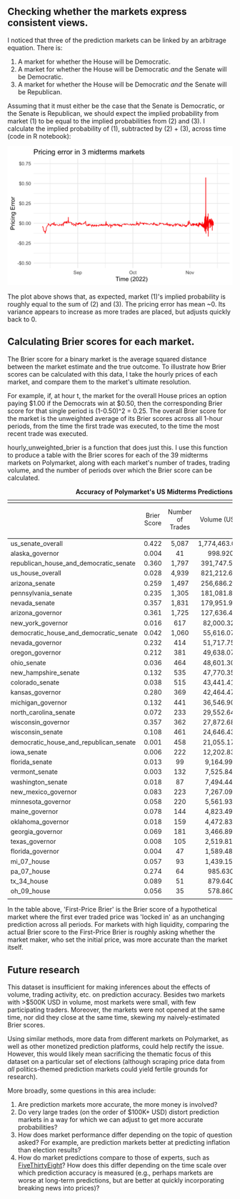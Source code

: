 ## Checking whether the markets express consistent views.

I noticed that three of the prediction markets can be linked by an arbitrage equation. There is:

1. A market for whether the House will be Democratic.
2. A market for whether the House will be Democratic *and* the Senate will be Democratic.
2. A market for whether the House will be Democratic *and* the Senate will be Republican.

Assuming that it must either be the case that the Senate is Democratic, or the Senate is Republican, we should expect the implied probability from market (1) to be equal to the implied probabilities from (2) and (3). I calculate the implied probability of (1), subtracted by (2) + (3), across time (code in R notebook):

![](pricing-error.png)

The plot above shows that, as expected, market (1)'s implied probability is roughly equal to the sum of (2) and (3). The pricing error has mean ~0. Its variance appears to increase as more trades are placed, but adjusts quickly back to 0.

## Calculating Brier scores for each market.

The Brier score for a binary market is the average squared distance between the market estimate and the true outcome. To illustrate how Brier scores can be calculated with this data, I take the hourly prices of each market, and compare them to the market's ultimate resolution.

For example, if, at hour t, the market for the overall House prices an option paying \$1.00 if the Democrats win at \$0.50, then the corresponding Brier score for that single period is (1-0.50)^2 = 0.25. The overall Brier score for the market is the unweighted average of its Brier scores across all 1-hour periods, from the time the first trade was executed, to the time the most recent trade was executed.

hourly_unweighted_brier is a function that does just this. I use this function to produce a table with the Brier scores for each of the 39 midterms markets on Polymarket, along with each market's number of trades, trading volume, and the number of periods over which the Brier score can be calculated.

<table style="text-align:center"><caption><strong>Accuracy of Polymarket's US Midterms Predictions</strong></caption>
<tr><td colspan="6" style="border-bottom: 1px solid black"></td></tr><tr><td style="text-align:left"></td><td>Brier Score</td><td>Number of Trades</td><td>Volume (USD)</td><td>Number of Hours Open</td><td>First-Price Brier Score</td></tr>
<tr><td colspan="6" style="border-bottom: 1px solid black"></td></tr><tr><td style="text-align:left">us_senate_overall</td><td>0.422</td><td>5,087</td><td>1,774,463.000</td><td>7,315</td><td>0.152</td></tr>
<tr><td style="text-align:left">alaska_governor</td><td>0.004</td><td>41</td><td>998.920</td><td>908</td><td>0.007</td></tr>
<tr><td style="text-align:left">republican_house_and_democratic_senate</td><td>0.360</td><td>1,797</td><td>391,747.500</td><td>2,328</td><td>0.256</td></tr>
<tr><td style="text-align:left">us_house_overall</td><td>0.028</td><td>4,939</td><td>821,212.600</td><td>7,412</td><td>0.337</td></tr>
<tr><td style="text-align:left">arizona_senate</td><td>0.259</td><td>1,497</td><td>256,686.200</td><td>7,292</td><td>0.205</td></tr>
<tr><td style="text-align:left">pennsylvania_senate</td><td>0.235</td><td>1,305</td><td>181,081.800</td><td>7,223</td><td>0.236</td></tr>
<tr><td style="text-align:left">nevada_senate</td><td>0.357</td><td>1,831</td><td>179,951.900</td><td>7,315</td><td>0.205</td></tr>
<tr><td style="text-align:left">arizona_governor</td><td>0.361</td><td>1,725</td><td>127,636.400</td><td>7,358</td><td>0.233</td></tr>
<tr><td style="text-align:left">new_york_governor</td><td>0.016</td><td>617</td><td>82,000.320</td><td>517</td><td>0.121</td></tr>
<tr><td style="text-align:left">democratic_house_and_democratic_senate</td><td>0.042</td><td>1,060</td><td>55,616.070</td><td>2,328</td><td>0.244</td></tr>
<tr><td style="text-align:left">nevada_governor</td><td>0.232</td><td>414</td><td>51,717.750</td><td>7,315</td><td>0.268</td></tr>
<tr><td style="text-align:left">oregon_governor</td><td>0.212</td><td>381</td><td>49,638.070</td><td>1,260</td><td>0.520</td></tr>
<tr><td style="text-align:left">ohio_senate</td><td>0.036</td><td>464</td><td>48,601.300</td><td>4,485</td><td>0.011</td></tr>
<tr><td style="text-align:left">new_hampshire_senate</td><td>0.132</td><td>535</td><td>47,770.350</td><td>7,303</td><td>0.176</td></tr>
<tr><td style="text-align:left">colorado_senate</td><td>0.038</td><td>515</td><td>43,441.410</td><td>7,213</td><td>0.118</td></tr>
<tr><td style="text-align:left">kansas_governor</td><td>0.280</td><td>369</td><td>42,464.470</td><td>2,307</td><td>0.183</td></tr>
<tr><td style="text-align:left">michigan_governor</td><td>0.132</td><td>441</td><td>36,546.900</td><td>7,219</td><td>0.205</td></tr>
<tr><td style="text-align:left">north_carolina_senate</td><td>0.072</td><td>233</td><td>29,552.640</td><td>1,854</td><td>0.094</td></tr>
<tr><td style="text-align:left">wisconsin_governor</td><td>0.357</td><td>362</td><td>27,872.680</td><td>7,216</td><td>0.205</td></tr>
<tr><td style="text-align:left">wisconsin_senate</td><td>0.108</td><td>461</td><td>24,646.430</td><td>7,231</td><td>0.239</td></tr>
<tr><td style="text-align:left">democratic_house_and_republican_senate</td><td>0.001</td><td>458</td><td>21,055.170</td><td>2,234</td><td>0.244</td></tr>
<tr><td style="text-align:left">iowa_senate</td><td>0.006</td><td>222</td><td>12,202.830</td><td>7,212</td><td>0.345</td></tr>
<tr><td style="text-align:left">florida_senate</td><td>0.013</td><td>99</td><td>9,164.990</td><td>1,858</td><td>0.022</td></tr>
<tr><td style="text-align:left">vermont_senate</td><td>0.003</td><td>132</td><td>7,525.840</td><td>7,214</td><td>0.031</td></tr>
<tr><td style="text-align:left">washington_senate</td><td>0.018</td><td>87</td><td>7,494.440</td><td>210</td><td>0.017</td></tr>
<tr><td style="text-align:left">new_mexico_governor</td><td>0.083</td><td>223</td><td>7,267.090</td><td>7,215</td><td>0.176</td></tr>
<tr><td style="text-align:left">minnesota_governor</td><td>0.058</td><td>220</td><td>5,561.930</td><td>7,229</td><td>0.201</td></tr>
<tr><td style="text-align:left">maine_governor</td><td>0.078</td><td>144</td><td>4,823.490</td><td>7,214</td><td>0.201</td></tr>
<tr><td style="text-align:left">oklahoma_governor</td><td>0.018</td><td>159</td><td>4,472.830</td><td>517</td><td>0.183</td></tr>
<tr><td style="text-align:left">georgia_governor</td><td>0.069</td><td>181</td><td>3,466.890</td><td>7,210</td><td>0.304</td></tr>
<tr><td style="text-align:left">texas_governor</td><td>0.008</td><td>105</td><td>2,519.810</td><td>1,837</td><td>0.787</td></tr>
<tr><td style="text-align:left">florida_governor</td><td>0.004</td><td>47</td><td>1,589.480</td><td>1,201</td><td>0.828</td></tr>
<tr><td style="text-align:left">mi_07_house</td><td>0.057</td><td>93</td><td>1,439.150</td><td>986</td><td>0.046</td></tr>
<tr><td style="text-align:left">pa_07_house</td><td>0.274</td><td>64</td><td>985.630</td><td>986</td><td>0.203</td></tr>
<tr><td style="text-align:left">tx_34_house</td><td>0.089</td><td>51</td><td>879.640</td><td>937</td><td>0.043</td></tr>
<tr><td style="text-align:left">oh_09_house</td><td>0.056</td><td>35</td><td>578.860</td><td>987</td><td>0.051</td></tr>
<tr><td colspan="6" style="border-bottom: 1px solid black"></td></tr></table>

In the table above, 'First-Price Brier' is the Brier score of a hypothetical market where the first ever traded price was 'locked in' as an unchanging prediction across all periods. For markets with high liquidity, comparing the actual Brier score to the First-Price Brier is roughly asking whether the market maker, who set the initial price, was more accurate than the market itself.

## Future research

This dataset is insufficient for making inferences about the effects of volume, trading activity, etc. on prediction accuracy. Besides two markets with >$500K USD in volume, most markets were small, with few participating traders. Moreover, the markets were not opened at the same time, nor did they close at the same time, skewing my naively-estimated Brier scores.

Using similar methods, more data from different markets on Polymarket, as well as other monetized prediction platforms, could help rectify the issue. However, this would likely mean sacrificing the thematic focus of this dataset on a particular set of elections (although scraping price data from *all* politics-themed prediction markets could yield fertile grounds for research).

More broadly, some questions in this area include:

1. Are prediction markets more accurate, the more money is involved? 
2. Do very large trades (on the order of $100K+ USD) distort prediction markets in a way for which we can adjust to get more accurate probabilities?
3. How does market performance differ depending on the topic of question asked? For example, are prediction markets better at predicting inflation than election results?
4. How do market predictions compare to those of experts, such as [FiveThirtyEight](https://fivethirtyeight.com/)? How does this differ depending on the time scale over which prediction accuracy is measured (e.g., perhaps markets are worse at long-term predictions, but are better at quickly incorporating breaking news into prices)?
